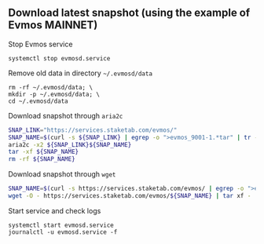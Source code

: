 ## Download latest snapshot (using the example of Evmos MAINNET)  
Stop Evmos service  
```
systemctl stop evmosd.service
```  

Remove old data in directory `~/.evmosd/data`  
```
rm -rf ~/.evmosd/data; \
mkdir -p ~/.evmosd/data; \
cd ~/.evmosd/data
```

Download snapshot through `aria2c`  
```bash
SNAP_LINK="https://services.staketab.com/evmos/"
SNAP_NAME=$(curl -s ${SNAP_LINK} | egrep -o ">evmos_9001-1.*tar" | tr -d ">")
aria2c -x2 ${SNAP_LINK}${SNAP_NAME}
tar -xf ${SNAP_NAME}
rm -rf ${SNAP_NAME}
```

Download snapshot through `wget`  
```bash
SNAP_NAME=$(curl -s https://services.staketab.com/evmos/ | egrep -o ">evmos_9001-1.*tar" | tr -d ">"); \
wget -O - https://services.staketab.com/evmos/${SNAP_NAME} | tar xf -
```

Start service and check logs  
```
systemctl start evmosd.service
journalctl -u evmosd.service -f
```
